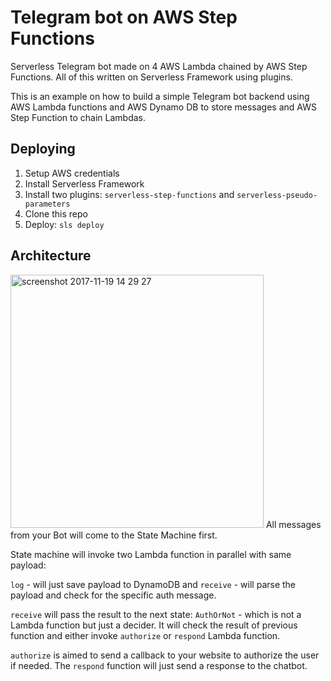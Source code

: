 # Telegram bot on AWS Step Functions
Serverless Telegram bot made on 4 AWS Lambda chained by AWS Step Functions. All of this written on Serverless Framework using plugins.

This is an example on how to build a simple Telegram bot backend using AWS Lambda functions and AWS Dynamo DB to store messages and AWS Step Function to chain Lambdas.

## Deploying

1. Setup AWS credentials
2. Install Serverless Framework
3. Install two plugins: `serverless-step-functions` and `serverless-pseudo-parameters`
4. Clone this repo
5. Deploy: `sls deploy`

## Architecture
<img width="405" alt="screenshot 2017-11-19 14 29 27" src="https://user-images.githubusercontent.com/9039044/32990843-51680646-cd39-11e7-91b4-3d85b540115e.png">
All messages from your Bot will come to the State Machine first.

State machine will invoke two Lambda function in parallel with same payload:

`log` - will just save payload to DynamoDB and `receive` - will parse the payload and check for the specific auth message.

`receive` will pass the result to the next state: `AuthOrNot` - which is not a Lambda function but just a decider. It will check the result of previous function and either invoke `authorize` or `respond` Lambda function.

`authorize` is aimed to send a callback to your website to authorize the user if needed. The `respond` function will just send a response to the chatbot.
